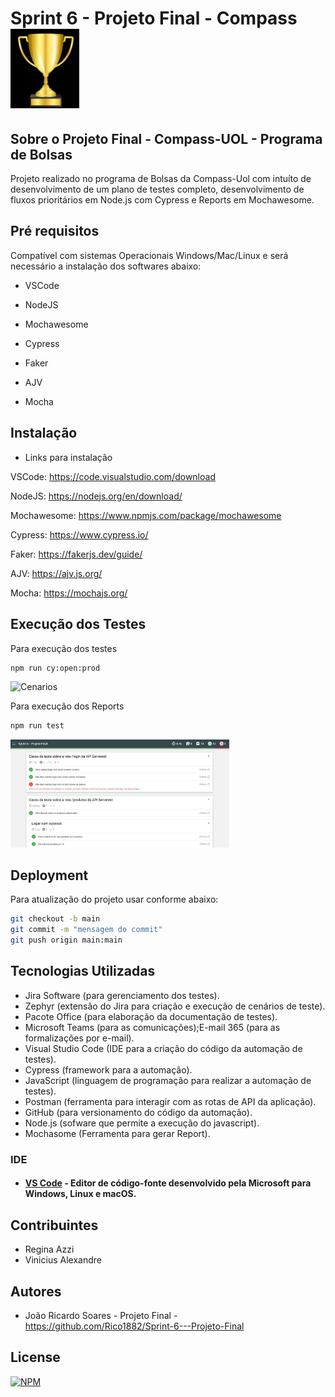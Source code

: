 
# Sprint 6 - Projeto Final - Compass <img src= "https://github.com/Rico1882/assets/blob/main/imagens/trofeu.jpg" Alt="trofeu" width="110px" />

## Sobre o Projeto Final - Compass-UOL - Programa de Bolsas

Projeto realizado no programa de Bolsas da Compass-Uol com intuíto de desenvolvimento de um plano de testes completo, desenvolvimento de fluxos prioritários em Node.js com Cypress e Reports em Mochawesome.

## Pré requisitos

Compatível com sistemas Operacionais Windows/Mac/Linux e será necessário a instalação dos softwares abaixo:

+ VSCode

+ NodeJS

+ Mochawesome

+ Cypress

+ Faker

+ AJV

+ Mocha

## Instalação

+ Links para instalação

VSCode: https://code.visualstudio.com/download

NodeJS: https://nodejs.org/en/download/

Mochawesome: https://www.npmjs.com/package/mochawesome

Cypress: https://www.cypress.io/

Faker: https://fakerjs.dev/guide/ 

AJV: https://ajv.js.org/

Mocha: https://mochajs.org/

## Execução dos Testes

Para execução dos testes
```bash
npm run cy:open:prod
```
<img src="https://user-images.githubusercontent.com/98894124/191385880-e80c6804-332c-445b-9f5a-8b207fce0f19.jpg" alt="Cenarios" width="350px" /> 

Para execução dos Reports
```bash
npm run test 
```
<img src="https://github.com/Rico1882/assets/blob/main/imagens/Captura%20de%20tela%202022-09-27%20214729.jpg" alt="Reports" width="350px" /> 

## Deployment

Para atualização do projeto usar conforme abaixo:

```bash
git checkout -b main
git commit -m "mensagem do commit"
git push origin main:main
```

## **Tecnologias Utilizadas**

+ Jira  Software  (para  gerenciamento  dos testes).
+ Zephyr  (extensão  do  Jira  para  criação  e execução de cenários de teste).
+ Pacote   Office   (para   elaboração   da documentação de testes).
+ Microsoft Teams (para as comunicações);E-mail 365 (para as formalizações por e-mail).
+ Visual  Studio  Code  (IDE  para  a  criação  do código da automação de testes).
+ Cypress (framework para a automação).
+ JavaScript  (linguagem  de  programação  para realizar a automação de testes).
+ Postman  (ferramenta  para  interagir  com  as rotas de API da aplicação).
+ GitHub  (para  versionamento  do  código  da automação).
+ Node.js (sofware que permite a execução do javascript).
+ Mochasome (Ferramenta para gerar Report).



### **IDE**

+ #### **<u>VS Code</u>** - Editor de código-fonte desenvolvido pela Microsoft para Windows, Linux e macOS.

## Contribuintes

+ Regina Azzi
+ Vinicius Alexandre

## Autores

+ João Ricardo Soares - Projeto Final - https://github.com/Rico1882/Sprint-6---Projeto-Final

## License

[![NPM](https://img.shields.io/apm/l/react)](https://github.com/Rico1882/LogicalForest_-Joao_Ricardo_Soares-_Compass/blob/Develop/license)


